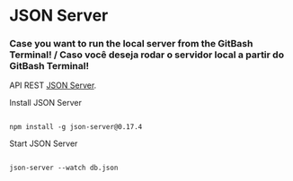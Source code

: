 # JSON Server 

### Case you want to run the local server from the GitBash Terminal! / Caso você deseja rodar o servidor local a partir do GitBash Terminal! 

API REST [JSON Server](https://github.com/typicode/json-server/tree/v0).

Install JSON Server

```

npm install -g json-server@0.17.4

```

Start JSON Server

```

json-server --watch db.json

```














